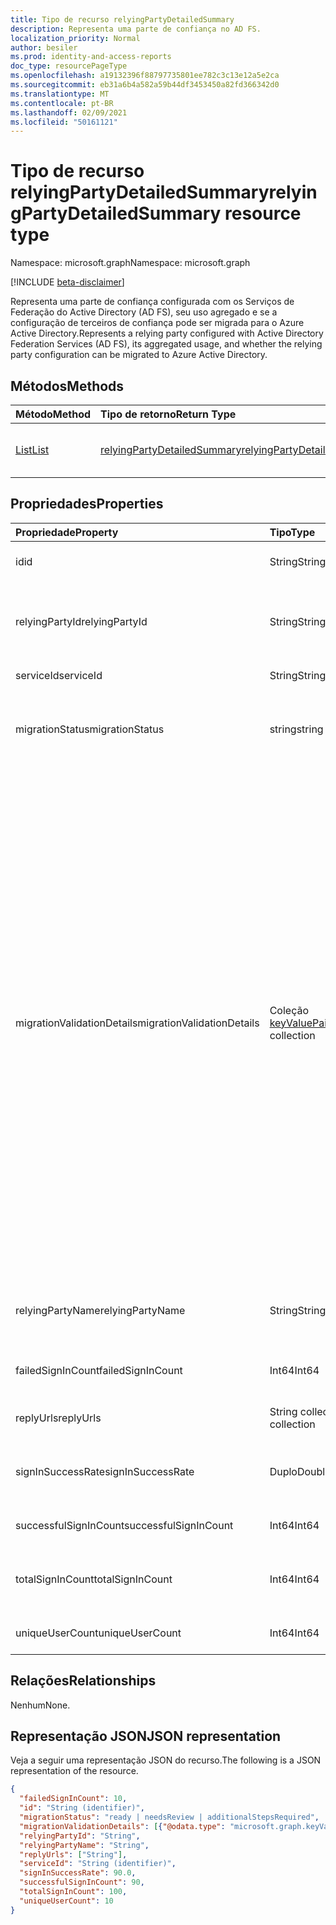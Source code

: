 ```yaml
---
title: Tipo de recurso relyingPartyDetailedSummary
description: Representa uma parte de confiança no AD FS.
localization_priority: Normal
author: besiler
ms.prod: identity-and-access-reports
doc_type: resourcePageType
ms.openlocfilehash: a19132396f88797735801ee782c3c13e12a5e2ca
ms.sourcegitcommit: eb31a6b4a582a59b44df3453450a82fd366342d0
ms.translationtype: MT
ms.contentlocale: pt-BR
ms.lasthandoff: 02/09/2021
ms.locfileid: "50161121"
---
```

# <a name="relyingpartydetailedsummary-resource-type"></a><span data-ttu-id="7fb18-103">Tipo de recurso relyingPartyDetailedSummary</span><span class="sxs-lookup"><span data-stu-id="7fb18-103">relyingPartyDetailedSummary resource type</span></span>

<span data-ttu-id="7fb18-104">Namespace: microsoft.graph</span><span class="sxs-lookup"><span data-stu-id="7fb18-104">Namespace: microsoft.graph</span></span>

[!INCLUDE [beta-disclaimer](../../includes/beta-disclaimer.md)]

<span data-ttu-id="7fb18-105">Representa uma parte de confiança configurada com os Serviços de Federação do Active Directory (AD FS), seu uso agregado e se a configuração de terceiros de confiança pode ser migrada para o Azure Active Directory.</span><span class="sxs-lookup"><span data-stu-id="7fb18-105">Represents a relying party configured with Active Directory Federation Services (AD FS), its aggregated usage, and whether the relying party configuration can be migrated to Azure Active Directory.</span></span>

## <a name="methods"></a><span data-ttu-id="7fb18-106">Métodos</span><span class="sxs-lookup"><span data-stu-id="7fb18-106">Methods</span></span>

| <span data-ttu-id="7fb18-107">Método</span><span class="sxs-lookup"><span data-stu-id="7fb18-107">Method</span></span>       | <span data-ttu-id="7fb18-108">Tipo de retorno</span><span class="sxs-lookup"><span data-stu-id="7fb18-108">Return Type</span></span> | <span data-ttu-id="7fb18-109">Descrição</span><span class="sxs-lookup"><span data-stu-id="7fb18-109">Description</span></span> |
|:-------------|:------------|:------------|
| [<span data-ttu-id="7fb18-110">List</span><span class="sxs-lookup"><span data-stu-id="7fb18-110">List</span></span>](../api/relyingpartydetailedsummary-list.md) | [<span data-ttu-id="7fb18-111">relyingPartyDetailedSummary</span><span class="sxs-lookup"><span data-stu-id="7fb18-111">relyingPartyDetailedSummary</span></span>](relyingpartydetailedsummary.md) | <span data-ttu-id="7fb18-112">Recupere uma lista de **objetos relyingPartyDetailedSummary.**</span><span class="sxs-lookup"><span data-stu-id="7fb18-112">Retrieve a list of **relyingPartyDetailedSummary** objects.</span></span> |


## <a name="properties"></a><span data-ttu-id="7fb18-113">Propriedades</span><span class="sxs-lookup"><span data-stu-id="7fb18-113">Properties</span></span>

| <span data-ttu-id="7fb18-114">Propriedade</span><span class="sxs-lookup"><span data-stu-id="7fb18-114">Property</span></span>     | <span data-ttu-id="7fb18-115">Tipo</span><span class="sxs-lookup"><span data-stu-id="7fb18-115">Type</span></span>        | <span data-ttu-id="7fb18-116">Descrição</span><span class="sxs-lookup"><span data-stu-id="7fb18-116">Description</span></span> |
|:-------------|:------------|:------------|
|<span data-ttu-id="7fb18-117">id</span><span class="sxs-lookup"><span data-stu-id="7fb18-117">id</span></span>|<span data-ttu-id="7fb18-118">String</span><span class="sxs-lookup"><span data-stu-id="7fb18-118">String</span></span>| <span data-ttu-id="7fb18-119">Somente leitura.</span><span class="sxs-lookup"><span data-stu-id="7fb18-119">Read-only.</span></span> <span data-ttu-id="7fb18-120">Identificador exclusivo gerado no nível da API.</span><span class="sxs-lookup"><span data-stu-id="7fb18-120">Unique Identifier generated at API level.</span></span>| 
|<span data-ttu-id="7fb18-121">relyingPartyId</span><span class="sxs-lookup"><span data-stu-id="7fb18-121">relyingPartyId</span></span>|<span data-ttu-id="7fb18-122">String</span><span class="sxs-lookup"><span data-stu-id="7fb18-122">String</span></span>|<span data-ttu-id="7fb18-123">Esse identificador é usado para identificar a parte de confiança para este Serviço de Federação.</span><span class="sxs-lookup"><span data-stu-id="7fb18-123">This identifier is used to identify the relying party to this Federation Service.</span></span> <span data-ttu-id="7fb18-124">Ele é usado ao emissão de declarações para a parte de confiança.</span><span class="sxs-lookup"><span data-stu-id="7fb18-124">It is used when issuing claims to the relying party.</span></span>|
|<span data-ttu-id="7fb18-125">serviceId</span><span class="sxs-lookup"><span data-stu-id="7fb18-125">serviceId</span></span>|<span data-ttu-id="7fb18-126">String</span><span class="sxs-lookup"><span data-stu-id="7fb18-126">String</span></span>|<span data-ttu-id="7fb18-127">Identifica exclusivamente a floresta do Active Directory.</span><span class="sxs-lookup"><span data-stu-id="7fb18-127">Uniquely identifies the Active Directory forest.</span></span>|
|<span data-ttu-id="7fb18-128">migrationStatus</span><span class="sxs-lookup"><span data-stu-id="7fb18-128">migrationStatus</span></span>|<span data-ttu-id="7fb18-129">string</span><span class="sxs-lookup"><span data-stu-id="7fb18-129">string</span></span>| <span data-ttu-id="7fb18-130">Indicação se o aplicativo pode ser movido para o Azure AD ou exigir mais investigação.</span><span class="sxs-lookup"><span data-stu-id="7fb18-130">Indication of whether the application can be moved to Azure AD or require more investigation.</span></span> <span data-ttu-id="7fb18-131">Os valores possíveis são: `ready`, `needsReview`, `additionalStepsRequired`.</span><span class="sxs-lookup"><span data-stu-id="7fb18-131">Possible values are: `ready`, `needsReview`, `additionalStepsRequired`.</span></span>|
|<span data-ttu-id="7fb18-132">migrationValidationDetails</span><span class="sxs-lookup"><span data-stu-id="7fb18-132">migrationValidationDetails</span></span>|<span data-ttu-id="7fb18-133">Coleção [keyValuePair](keyvaluepair.md)</span><span class="sxs-lookup"><span data-stu-id="7fb18-133">[keyValuePair](keyvaluepair.md) collection</span></span>|<span data-ttu-id="7fb18-134">Especifica todas as validações feitas nos detalhes de configuração de aplicativos para avaliar se o aplicativo está pronto para ser movido para o Azure AD.</span><span class="sxs-lookup"><span data-stu-id="7fb18-134">Specifies all the validations check done on applications configuration details to evaluate if the application is ready to be moved to Azure AD.</span></span> <span data-ttu-id="7fb18-135">Os nomes possíveis `AdditionalWSFedEndpointCheckResult` são:  `AllowedAuthenticationClassReferencesCheckResult` , , , , , , , , , `AlwaysRequireAuthenticationCheckResult` , ,   `AutoUpdateEnabledCheckResult` , , , `ClaimsProviderNameCheckResult` `EncryptClaimsCheckResult`  `EncryptedNameIdRequiredCheckResult` , `MonitoringEnabledCheckResult` `NotBeforeSkewCheckResult`  `RequestMFAFromClaimsProvidersCheckResult` `SignedSamlRequestsRequiredCheckResult` `AdditionalAuthenticationRulesCheckResult` `TokenLifetimeCheckResult`  `DelegationAuthorizationRulesCheckResult` `IssuanceAuthorizationRulesCheckResult` `IssuanceTransformRulesCheckResult` .</span><span class="sxs-lookup"><span data-stu-id="7fb18-135">Possible names are: `AdditionalWSFedEndpointCheckResult`,  `AllowedAuthenticationClassReferencesCheckResult`, `AlwaysRequireAuthenticationCheckResult`,   `AutoUpdateEnabledCheckResult`, `ClaimsProviderNameCheckResult`, `EncryptClaimsCheckResult`,  `EncryptedNameIdRequiredCheckResult`, `MonitoringEnabledCheckResult`,`NotBeforeSkewCheckResult`,  `RequestMFAFromClaimsProvidersCheckResult`, `SignedSamlRequestsRequiredCheckResult`, `AdditionalAuthenticationRulesCheckResult`, `TokenLifetimeCheckResult`,  `DelegationAuthorizationRulesCheckResult`, `IssuanceAuthorizationRulesCheckResult`, `IssuanceTransformRulesCheckResult`.</span></span> <span data-ttu-id="7fb18-136">Os valores de resultado possíveis `0` `1` são , ou `2` .</span><span class="sxs-lookup"><span data-stu-id="7fb18-136">Possible result values are `0`, `1`, or `2`.</span></span> <span data-ttu-id="7fb18-137">`0` quando a verificação de validação passou, `1` quando a verificação de validação falhou e quando a verificação de `2` validação é um aviso.</span><span class="sxs-lookup"><span data-stu-id="7fb18-137">`0` when the validation check passed, `1` when the validation check failed and `2` when the validation check is a warning.</span></span> |
|<span data-ttu-id="7fb18-138">relyingPartyName</span><span class="sxs-lookup"><span data-stu-id="7fb18-138">relyingPartyName</span></span>|<span data-ttu-id="7fb18-139">String</span><span class="sxs-lookup"><span data-stu-id="7fb18-139">String</span></span>|<span data-ttu-id="7fb18-140">Nome do aplicativo ou outra entidade na Internet que usa um provedor de identidade para autenticar um usuário que deseja fazer logoff.</span><span class="sxs-lookup"><span data-stu-id="7fb18-140">Name of application or other entity on the internet that uses an identity provider to authenticate a user who wants to log in.</span></span>|
|<span data-ttu-id="7fb18-141">failedSignInCount</span><span class="sxs-lookup"><span data-stu-id="7fb18-141">failedSignInCount</span></span>|<span data-ttu-id="7fb18-142">Int64</span><span class="sxs-lookup"><span data-stu-id="7fb18-142">Int64</span></span>| <span data-ttu-id="7fb18-143">Número de falhas ao entrar no Serviço de Federação do Active Directory no período especificado.</span><span class="sxs-lookup"><span data-stu-id="7fb18-143">Number of failed sign in on Active Directory Federation Service in the period specified.</span></span> |
|<span data-ttu-id="7fb18-144">replyUrls</span><span class="sxs-lookup"><span data-stu-id="7fb18-144">replyUrls</span></span>|<span data-ttu-id="7fb18-145">String collection</span><span class="sxs-lookup"><span data-stu-id="7fb18-145">String collection</span></span>|<span data-ttu-id="7fb18-146">Especifica onde a confiança espera receber o token.</span><span class="sxs-lookup"><span data-stu-id="7fb18-146">Specifies where the relying party expects to receive the token.</span></span>|
|<span data-ttu-id="7fb18-147">signInSuccessRate</span><span class="sxs-lookup"><span data-stu-id="7fb18-147">signInSuccessRate</span></span>|<span data-ttu-id="7fb18-148">Duplo</span><span class="sxs-lookup"><span data-stu-id="7fb18-148">Double</span></span>|<span data-ttu-id="7fb18-149">Número de êxito /(número de êxito + número de falhas de logins) no Serviço de Federação do Active Directory no período especificado.</span><span class="sxs-lookup"><span data-stu-id="7fb18-149">Number of successful / (number of successful + number of failed sign ins) on Active Directory Federation Service in the period specified.</span></span>|
|<span data-ttu-id="7fb18-150">successfulSignInCount</span><span class="sxs-lookup"><span data-stu-id="7fb18-150">successfulSignInCount</span></span>|<span data-ttu-id="7fb18-151">Int64</span><span class="sxs-lookup"><span data-stu-id="7fb18-151">Int64</span></span>|<span data-ttu-id="7fb18-152">Número de logins bem-sucedidos no Serviço de Federação do Active Directory.</span><span class="sxs-lookup"><span data-stu-id="7fb18-152">Number of successful sign ins on Active Directory Federation Service.</span></span>|
|<span data-ttu-id="7fb18-153">totalSignInCount</span><span class="sxs-lookup"><span data-stu-id="7fb18-153">totalSignInCount</span></span>|<span data-ttu-id="7fb18-154">Int64</span><span class="sxs-lookup"><span data-stu-id="7fb18-154">Int64</span></span>|<span data-ttu-id="7fb18-155">Número de tentativas bem-sucedidas + falhas de logins no Serviço de Federação do Active Directory no período especificado.</span><span class="sxs-lookup"><span data-stu-id="7fb18-155">Number of successful + failed sign ins failed sign ins on Active Directory Federation Service in the period specified.</span></span>|
|<span data-ttu-id="7fb18-156">uniqueUserCount</span><span class="sxs-lookup"><span data-stu-id="7fb18-156">uniqueUserCount</span></span>|<span data-ttu-id="7fb18-157">Int64</span><span class="sxs-lookup"><span data-stu-id="7fb18-157">Int64</span></span>|<span data-ttu-id="7fb18-158">Número de usuários exclusivos que entraram no aplicativo.</span><span class="sxs-lookup"><span data-stu-id="7fb18-158">Number of unique users that have signed into the application.</span></span>|

## <a name="relationships"></a><span data-ttu-id="7fb18-159">Relações</span><span class="sxs-lookup"><span data-stu-id="7fb18-159">Relationships</span></span>

<span data-ttu-id="7fb18-160">Nenhum</span><span class="sxs-lookup"><span data-stu-id="7fb18-160">None.</span></span>

## <a name="json-representation"></a><span data-ttu-id="7fb18-161">Representação JSON</span><span class="sxs-lookup"><span data-stu-id="7fb18-161">JSON representation</span></span>

<span data-ttu-id="7fb18-162">Veja a seguir uma representação JSON do recurso.</span><span class="sxs-lookup"><span data-stu-id="7fb18-162">The following is a JSON representation of the resource.</span></span>

<!-- {
  "blockType": "resource",
  "optionalProperties": [

  ],
  "@odata.type": "microsoft.graph.relyingPartyDetailedSummary",
  "keyProperty": "id"
}-->

```json
{
  "failedSignInCount": 10,
  "id": "String (identifier)",
  "migrationStatus": "ready | needsReview | additionalStepsRequired",
  "migrationValidationDetails": [{"@odata.type": "microsoft.graph.keyValuePair"}],
  "relyingPartyId": "String",
  "relyingPartyName": "String",
  "replyUrls": ["String"],
  "serviceId": "String (identifier)",
  "signInSuccessRate": 90.0,
  "successfulSignInCount": 90,
  "totalSignInCount": 100,
  "uniqueUserCount": 10
}
```

<!-- uuid: 16cd6b66-4b1a-43a1-adaf-3a886856ed98
2019-02-04 14:57:30 UTC -->
<!-- {
  "type": "#page.annotation",
  "description": "relyingPartyDetailedSummary resource",
  "keywords": "",
  "section": "documentation",
  "tocPath": ""
}-->


